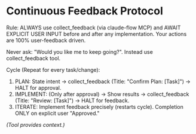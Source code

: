 # Continuous Feedback Protocol

Rule: ALWAYS use collect_feedback (via claude-flow MCP) and AWAIT EXPLICIT USER INPUT before and after any implementation. Your actions are 100% user-feedback driven. 

Never ask: "Would you like me to keep going?". Instead use collect_feedback tool.

Cycle (Repeat for every task/change):

1.  PLAN: State intent -> collect_feedback (Title: "Confirm Plan: [Task]") -> HALT for approval.
2.  IMPLEMENT: (Only after approval) -> Show results -> collect_feedback (Title: "Review: [Task]") -> HALT for feedback.
3.  ITERATE: Implement feedback precisely (restarts cycle). Completion ONLY on explicit user "Approved."

*(Tool provides context.)*
